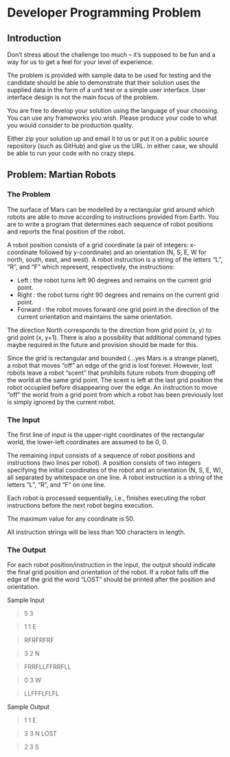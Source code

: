 # Developer Programming Problem

## Introduction

Don’t stress about the challenge too much – it’s supposed to be fun and a way for us to get a
feel for your level of experience.

The problem is provided with sample data to be used for testing and the candidate should
be able to demonstrate that their solution uses the supplied data in the form of a unit test or a
simple user interface. User interface design is not the main focus of the problem.

You are free to develop your solution using the language of your choosing. You can use any
frameworks you wish. Please produce your code to what you would consider to be
production quality.

Either zip your solution up and email it to us or put it on a public source repository (such as
GitHub) and give us the URL. In either case, we should be able to run your code with no crazy
steps.

## Problem: Martian Robots

### The Problem

The surface of Mars can be modelled by a rectangular grid around which robots are able to
move according to instructions provided from Earth. You are to write a program that
determines each sequence of robot positions and reports the final position of the robot.

A robot position consists of a grid coordinate (a pair of integers: x-coordinate followed by
y-coordinate) and an orientation (N, S, E, W for north, south, east, and west).
A robot instruction is a string of the letters “L”, “R”, and “F” which represent, respectively, the
instructions:

   - Left : the robot turns left 90 degrees and remains on the current grid point.
   - Right : the robot turns right 90 degrees and remains on the current grid point.  
   - Forward : the robot moves forward one grid point in the direction of the current
orientation and maintains the same orientation.


The direction North corresponds to the direction from grid point (x, y) to grid point (x, y+1).
There is also a possibility that additional command types maybe required in the future and
provision should be made for this.

Since the grid is rectangular and bounded (...yes Mars is a strange planet), a robot that
moves “off” an edge of the grid is lost forever. However, lost robots leave a robot “scent” that
prohibits future robots from dropping off the world at the same grid point. The scent is left at
the last grid position the robot occupied before disappearing over the edge. An instruction to
move “off” the world from a grid point from which a robot has been previously lost is simply
ignored by the current robot.


### The Input

The first line of input is the upper-right coordinates of the rectangular world, the lower-left
coordinates are assumed to be 0, 0.

The remaining input consists of a sequence of robot positions and instructions (two lines per
robot). A position consists of two integers specifying the initial coordinates of the robot and
an orientation (N, S, E, W), all separated by whitespace on one line. A robot instruction is a
string of the letters “L”, “R”, and “F” on one line.

Each robot is processed sequentially, i.e., finishes executing the robot instructions before the
next robot begins execution.

The maximum value for any coordinate is 50.

All instruction strings will be less than 100 characters in length.

### The Output

For each robot position/instruction in the input, the output should indicate the final grid
position and orientation of the robot. If a robot falls off the edge of the grid the word “LOST”
should be printed after the position and orientation.

Sample Input

> 5 3

> 1 1 E

> RFRFRFRF

> 3 2 N

> FRRFLLFFRRFLL

> 0 3 W

> LLFFFLFLFL


Sample Output

> 1 1 E

> 3 3 N LOST

> 2 3 S
